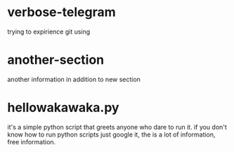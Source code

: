# verbose-telegram
trying to expirience git using

# another-section
another information in addition to new section

# hellowakawaka.py
it's a simple python script that greets anyone who dare to run it.
if you don't know how to run python scripts just google it, the is a lot of information, free information.
